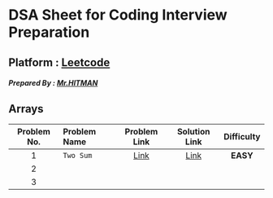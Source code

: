 # DSA Sheet for Coding Interview Preparation

## Platform : [Leetcode](https://leetcode.com)

##### Prepared By : [Mr.HITMAN](https://github.com/Mrhb787)

## Arrays

| Problem No. | Problem Name |                  Problem Link                  |      Solution Link       | Difficulty  |
| :---------: | :----------- | :--------------------------------------------: | :----------------------: | :---------: |
|      1      | `Two Sum`    | [Link](https://leetcode.com/problems/two-sum/) | [Link](Arrays/TwoSum.md) | <b>EASY</b> |
|      2      |              |                                                |                          |             |
|      3      |              |                                                |                          |             |
